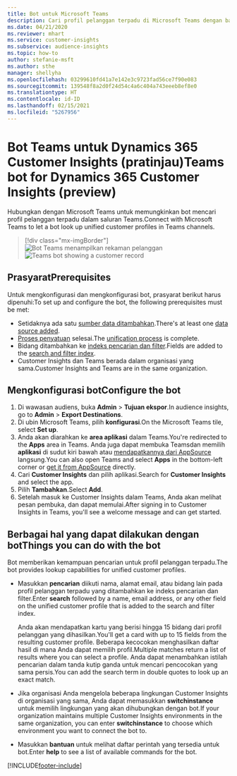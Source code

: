 ```yaml
---
title: Bot untuk Microsoft Teams
description: Cari profil pelanggan terpadu di Microsoft Teams dengan bantuan bot.
ms.date: 04/21/2020
ms.reviewer: mhart
ms.service: customer-insights
ms.subservice: audience-insights
ms.topic: how-to
author: stefanie-msft
ms.author: sthe
manager: shellyha
ms.openlocfilehash: 03299610fd41a7e142e3c9723fad56ce7f90e083
ms.sourcegitcommit: 139548f8a2d0f24d54c4a6c404a743eeeb8ef8e0
ms.translationtype: HT
ms.contentlocale: id-ID
ms.lasthandoff: 02/15/2021
ms.locfileid: "5267956"
---
```

# <a name="teams-bot-for-dynamics-365-customer-insights-preview"></a><span data-ttu-id="37888-103">Bot Teams untuk Dynamics 365 Customer Insights (pratinjau)</span><span class="sxs-lookup"><span data-stu-id="37888-103">Teams bot for Dynamics 365 Customer Insights (preview)</span></span>

<span data-ttu-id="37888-104">Hubungkan dengan Microsoft Teams untuk memungkinkan bot mencari profil pelanggan terpadu dalam saluran Teams.</span><span class="sxs-lookup"><span data-stu-id="37888-104">Connect with Microsoft Teams to let a bot look up unified customer profiles in Teams channels.</span></span>

> [!div class="mx-imgBorder"]
> <span data-ttu-id="37888-105">![Bot Teams menampilkan rekaman pelanggan](media/teams-bot.png "Bot Teams menampilkan rekaman pelanggan")</span><span class="sxs-lookup"><span data-stu-id="37888-105">![Teams bot showing a customer record](media/teams-bot.png "Teams bot showing a customer record")</span></span>

## <a name="prerequisites"></a><span data-ttu-id="37888-106">Prasyarat</span><span class="sxs-lookup"><span data-stu-id="37888-106">Prerequisites</span></span>

<span data-ttu-id="37888-107">Untuk mengkonfigurasi dan mengkonfigurasi bot, prasyarat berikut harus dipenuhi:</span><span class="sxs-lookup"><span data-stu-id="37888-107">To set up and configure the bot, the following prerequisites must be met:</span></span>

- <span data-ttu-id="37888-108">Setidaknya ada satu [sumber data ditambahkan](data-sources.md).</span><span class="sxs-lookup"><span data-stu-id="37888-108">There's at least one [data source added](data-sources.md).</span></span>
- <span data-ttu-id="37888-109">[Proses penyatuan](data-unification.md) selesai.</span><span class="sxs-lookup"><span data-stu-id="37888-109">The [unification process](data-unification.md) is complete.</span></span>
- <span data-ttu-id="37888-110">Bidang ditambahkan ke [indeks pencarian dan filter](search-filter-index.md).</span><span class="sxs-lookup"><span data-stu-id="37888-110">Fields are added to the [search and filter index](search-filter-index.md).</span></span>
- <span data-ttu-id="37888-111">Customer Insights dan Teams berada dalam organisasi yang sama.</span><span class="sxs-lookup"><span data-stu-id="37888-111">Customer Insights and Teams are in the same organization.</span></span>

## <a name="configure-the-bot"></a><span data-ttu-id="37888-112">Mengkonfigurasi bot</span><span class="sxs-lookup"><span data-stu-id="37888-112">Configure the bot</span></span>

1. <span data-ttu-id="37888-113">Di wawasan audiens, buka **Admin** > **Tujuan ekspor**.</span><span class="sxs-lookup"><span data-stu-id="37888-113">In audience insights, go to **Admin** > **Export Destinations**.</span></span>
1. <span data-ttu-id="37888-114">Di ubin Microsoft Teams, pilih **konfigurasi**.</span><span class="sxs-lookup"><span data-stu-id="37888-114">On the Microsoft Teams tile, select **Set up**.</span></span>
1. <span data-ttu-id="37888-115">Anda akan diarahkan ke **area aplikasi** dalam Teams.</span><span class="sxs-lookup"><span data-stu-id="37888-115">You're redirected to the **Apps** area in Teams.</span></span> <span data-ttu-id="37888-116">Anda juga dapat membuka Teamsdan memilih **aplikasi** di sudut kiri bawah atau [mendapatkannya dari AppSource](https://go.microsoft.com/fwlink/?linkid=2124104) langsung.</span><span class="sxs-lookup"><span data-stu-id="37888-116">You can also open Teams and select **Apps** in the bottom-left corner or [get it from AppSource](https://go.microsoft.com/fwlink/?linkid=2124104) directly.</span></span>
1. <span data-ttu-id="37888-117">Cari **Customer Insights** dan pilih aplikasi.</span><span class="sxs-lookup"><span data-stu-id="37888-117">Search for **Customer Insights** and select the app.</span></span>
1. <span data-ttu-id="37888-118">Pilih **Tambahkan**.</span><span class="sxs-lookup"><span data-stu-id="37888-118">Select **Add**.</span></span>
1. <span data-ttu-id="37888-119">Setelah masuk ke Customer Insights dalam Teams, Anda akan melihat pesan pembuka, dan dapat memulai.</span><span class="sxs-lookup"><span data-stu-id="37888-119">After signing in to Customer Insights in Teams, you'll see a welcome message and can get started.</span></span>

## <a name="things-you-can-do-with-the-bot"></a><span data-ttu-id="37888-120">Berbagai hal yang dapat dilakukan dengan bot</span><span class="sxs-lookup"><span data-stu-id="37888-120">Things you can do with the bot</span></span>

<span data-ttu-id="37888-121">Bot memberikan kemampuan pencarian untuk profil pelanggan terpadu.</span><span class="sxs-lookup"><span data-stu-id="37888-121">The bot provides lookup capabilities for unified customer profiles.</span></span>

- <span data-ttu-id="37888-122">Masukkan **pencarian** diikuti nama, alamat email, atau bidang lain pada profil pelanggan terpadu yang ditambahkan ke indeks pencarian dan filter.</span><span class="sxs-lookup"><span data-stu-id="37888-122">Enter **search** followed by a name, email address, or any other field on the unified customer profile that is added to the search and filter index.</span></span>

  <span data-ttu-id="37888-123">Anda akan mendapatkan kartu yang berisi hingga 15 bidang dari profil pelanggan yang dihasilkan.</span><span class="sxs-lookup"><span data-stu-id="37888-123">You'll get a card with up to 15 fields from the resulting customer profile.</span></span> <span data-ttu-id="37888-124">Beberapa kecocokan menghasilkan daftar hasil di mana Anda dapat memilih profil.</span><span class="sxs-lookup"><span data-stu-id="37888-124">Multiple matches return a list of results where you can select a profile.</span></span> <span data-ttu-id="37888-125">Anda dapat menambahkan istilah pencarian dalam tanda kutip ganda untuk mencari pencocokan yang sama persis.</span><span class="sxs-lookup"><span data-stu-id="37888-125">You can add the search term in double quotes to look up an exact match.</span></span>

- <span data-ttu-id="37888-126">Jika organisasi Anda mengelola beberapa lingkungan Customer Insights di organisasi yang sama, Anda dapat memasukkan **switchinstance** untuk memilih lingkungan yang akan dihubungkan dengan bot.</span><span class="sxs-lookup"><span data-stu-id="37888-126">If your organization maintains multiple Customer Insights environments in the same organization, you can enter **switchinstance** to choose which environment you want to connect the bot to.</span></span>

- <span data-ttu-id="37888-127">Masukkan **bantuan** untuk melihat daftar perintah yang tersedia untuk bot.</span><span class="sxs-lookup"><span data-stu-id="37888-127">Enter **help** to see a list of available commands for the bot.</span></span>  


[!INCLUDE[footer-include](../includes/footer-banner.md)]